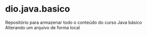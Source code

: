 # dio.java.basico
Repositório para armazenar todo o conteúdo do curso Java básico
Alterando um arquivo de forma local